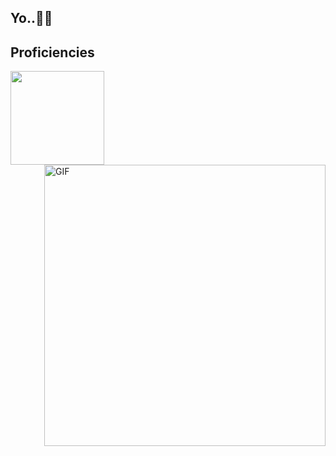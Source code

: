 <h2>
  <span>Yo..🤘🏼<span> 

</h2>
  <h2>Proficiencies</h2>
 <div >
    <div algin="left">
           <img src="https://skillicons.dev/icons?i=git,kubernetes,docker,c,vim" width="150"/>
    </div>
<img align="right" alt="GIF" src="https://media.tenor.com/wyi8Ow2YP6UAAAAd/maja-aaya.gif" width=450 class="magrin-top: -5px" />
    </div>
